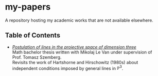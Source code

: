 # my-papers

A repository hosting my academic works that are not available elsewhere.

## Table of Contents

- [*Postulation of lines in the projective space of dimension three*](https://mlodyjesienin.github.io/my-papers/bachelor-thesis-levan-zielinski.pdf)  
  Math bachelor thesis written with Mikolaj Le Van under supervision of Prof. Tomasz Szemberg.  
  Revisits the work of Hartshorne and Hirschowitz (1980s) about independent conditions imposed by general lines in $\mathbb{P}^3$.

